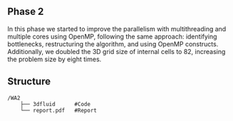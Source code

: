 ## Phase 2

In this phase we started to improve the parallelism with multithreading and multiple cores using OpenMP, following the same approach: identifying bottlenecks, restructuring the algorithm, and using OpenMP constructs. Additionally, we doubled the 3D grid size of internal cells to 82, increasing the problem size by eight times.

## Structure

```plaintext
/WA2
    ├── 3dfluid      #Code
    └── report.pdf   #Report
```
